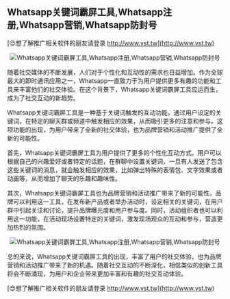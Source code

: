 ## **Whatsapp关键词霸屏工具,Whatsapp注册,Whatsapp营销,Whatsapp防封号**

[😍想了解推广相关软件的朋友请登录 http://www.vst.tw](http://www.vst.tw)

 <center><img src="https://vst.tw/MP4/tuiguang/png/5.png" alt="Whatsapp关键词霸屏工具,Whatsapp注册,Whatsapp营销,Whatsapp防封号"></center>

随着社交媒体的不断发展，人们对于个性化和互动性的需求也日益增加。作为全球最大的即时通讯应用之一，Whatsapp一直致力于为用户提供更多有趣的功能和工具来丰富他们的社交体验。在这个背景下，Whatsapp关键词霸屏工具应运而生，成为了社交互动的新趋势。

Whatsapp关键词霸屏工具是一种基于关键词触发的互动功能，通过用户设定的关键词，在特定的聊天群或频道中触发相应的效果，从而吸引更多的注意和参与。这项功能的出现，为用户带来了全新的社交体验，也为品牌营销和活动推广提供了全新的可能性。

首先，Whatsapp关键词霸屏工具为用户提供了更多的个性化互动方式。用户可以根据自己的兴趣爱好或者特定的话题，在群聊中设置关键词，一旦有人发送了包含这些关键词的消息，就会触发相应的效果，比如弹出特殊的表情包、文字效果或者动画等，从而增加了聊天的乐趣和趣味性。

其次，Whatsapp关键词霸屏工具也为品牌营销和活动推广带来了新的可能性。品牌可以利用这一工具，在发布新产品或者举办活动时，设定相关的关键词，在用户群中引起关注和讨论，提升品牌曝光度和用户参与度。同时，活动组织者也可以利用这一功能，在活动现场设置特定的关键词，激发现场观众的互动和参与，营造更加热烈的氛围。

 <center><img src="https://vst.tw/MP4/tuiguang/png/7.png" alt="Whatsapp关键词霸屏工具,Whatsapp注册,Whatsapp营销,Whatsapp防封号"></center>

总的来说，Whatsapp关键词霸屏工具的出现，丰富了用户的社交体验，也为品牌营销和活动推广带来了新的机遇。随着社交互动的不断深化，相信类似的创新工具将会不断涌现，为用户和企业带来更加丰富和有趣的社交互动体验。

[😍想了解推广相关软件的朋友请登录 http://www.vst.tw](http://www.vst.tw)



